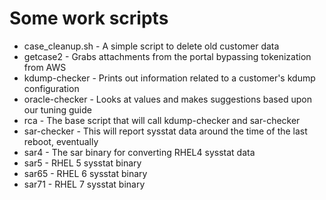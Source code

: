 # Some work scripts
* case_cleanup.sh - A simple script to delete old customer data
* getcase2 - Grabs attachments from the portal bypassing tokenization from AWS
* kdump-checker - Prints out information related to a customer's kdump configuration
* oracle-checker - Looks at values and makes suggestions based upon our tuning guide
* rca - The base script that will call kdump-checker and sar-checker
* sar-checker - This will report sysstat data around the time of the last reboot, eventually
* sar4 - The sar binary for converting RHEL4 sysstat data
* sar5 - RHEL 5 sysstat binary
* sar65 - RHEL 6 sysstat binary
* sar71 - RHEL 7 sysstat binary
